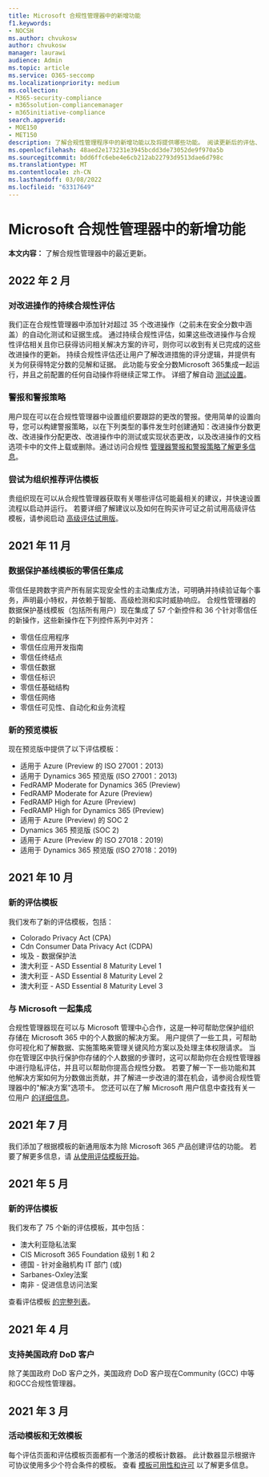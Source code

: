 ```yaml
---
title: Microsoft 合规性管理器中的新增功能
f1.keywords:
- NOCSH
ms.author: chvukosw
author: chvukosw
manager: laurawi
audience: Admin
ms.topic: article
ms.service: O365-seccomp
ms.localizationpriority: medium
ms.collection:
- M365-security-compliance
- m365solution-compliancemanager
- m365initiative-compliance
search.appverid:
- MOE150
- MET150
description: 了解合规性管理程序中的新增功能以及将提供哪些功能。 阅读更新后的评估、新的评估模板、新操作等。
ms.openlocfilehash: 48aed2e173231e3945bcdd3de73052de9f970a5b
ms.sourcegitcommit: bdd6ffc6ebe4e6cb212ab22793d9513dae6d798c
ms.translationtype: MT
ms.contentlocale: zh-CN
ms.lasthandoff: 03/08/2022
ms.locfileid: "63317649"
---
```

# <a name="whats-new-in-microsoft-compliance-manager"></a>Microsoft 合规性管理器中的新增功能

**本文内容：** 了解合规性管理器中的最近更新。

## <a name="february-2022"></a>2022 年 2 月

### <a name="continuous-compliance-assessment-of-improvement-actions"></a>对改进操作的持续合规性评估

我们正在合规性管理器中添加针对超过 35 个改进操作（之前未在安全分数中涵盖）的自动化测试和证据生成。 通过持续合规性评估，如果这些改进操作与合规性评估相关且你已获得访问相关解决方案的许可，则你可以收到有关已完成的这些改进操作的更新。 持续合规性评估还让用户了解改进措施的评分逻辑，并提供有关为何获得特定分数的见解和证据。 此功能与安全分数Microsoft 365集成一起运行，并且之前配置的任何自动操作将继续正常工作。 详细了解自动 [测试设置](compliance-manager-setup.md#set-up-automated-testing)。
### <a name="alerts-and-alert-policies"></a>警报和警报策略

用户现在可以在合规性管理器中设置组织要跟踪的更改的警报。使用简单的设置向导，您可以构建警报策略，以在下列类型的事件发生时创建通知：改进操作分数更改、改进操作分配更改、改进操作中的测试或实现状态更改，以及改进操作的文档选项卡中的文件上载或删除。通过访问合规性 [管理器警报和警报策略了解更多信息](compliance-manager-alert-policies.md)。

### <a name="try-recommended-assessment-templates-for-your-organization"></a>尝试为组织推荐评估模板

贵组织现在可以从合规性管理器获取有关哪些评估可能最相关的建议，并快速设置流程以启动并运行。 若要详细了解建议以及如何在购买许可证之前试用高级评估模板，请参阅启动 [高级评估试用版](compliance-manager-setup.md#start-a-premium-assessments-trial)。

## <a name="november-2021"></a>2021 年 11 月

### <a name="zero-trust-integration-for-the-data-protection-baseline-template"></a>数据保护基线模板的零信任集成

零信任是跨数字资产所有层实现安全性的主动集成方法，可明确并持续验证每个事务，声明最小特权，并依赖于智能、高级检测和实时威胁响应。 合规性管理器的数据保护基线模板（包括所有用户）现在集成了 57 个新控件和 36 个针对零信任的新操作，这些新操作在下列控件系列中对齐：

- 零信任应用程序
- 零信任应用开发指南
- 零信任终结点
- 零信任数据
- 零信任标识
- 零信任基础结构
- 零信任网络
- 零信任可见性、自动化和业务流程

### <a name="new-preview-templates"></a>新的预览模板

现在预览版中提供了以下评估模板：

- 适用于 Azure (Preview 的 ISO 27001：2013) 
- 适用于 Dynamics 365 预览版 (ISO 27001：2013) 
- FedRAMP Moderate for Dynamics 365 (Preview) 
- FedRAMP Moderate for Azure (Preview) 
- FedRAMP High for Azure (Preview) 
- FedRAMP High for Dynamics 365 (Preview) 
- 适用于 Azure (Preview) 的 SOC 2
- Dynamics 365 预览版 (SOC 2) 
- 适用于 Azure (Preview 的 ISO 27018：2019) 
- 适用于 Dynamics 365 预览版 (ISO 27018：2019) 

## <a name="october-2021"></a>2021 年 10 月

### <a name="new-assessment-templates"></a>新的评估模板

我们发布了新的评估模板，包括：

- Colorado Privacy Act (CPA) 
- Cdn Consumer Data Privacy Act (CDPA) 
- 埃及 - 数据保护法
- 澳大利亚 - ASD Essential 8 Maturity Level 1
- 澳大利亚 - ASD Essential 8 Maturity Level 2
- 澳大利亚 - ASD Essential 8 Maturity Level 3

### <a name="integration-with-microsoft-priva"></a>与 Microsoft 一起集成

合规性管理器现在可以与 Microsoft 管理中心合作，这是一种可帮助您保护组织存储在 Microsoft 365 中的个人数据的解决方案。 用户提供了一些工具，可帮助你可视化和了解数据、实施策略来管理关键风险方案以及处理主体权限请求。 当你在管理区中执行保护你存储的个人数据的步骤时，这可以帮助你在合规性管理器中进行隐私评估，并且可以帮助你提高合规性分数。 若要了解一下一些功能和其他解决方案如何为分数做出贡献，并了解进一步改进的潜在机会，请参阅合规性管理器中的"解决方案"选项卡。 您还可以在了解 Microsoft 用户信息中查找有关一位用户 [的详细信息](/privacy/priva)。

## <a name="july-2021"></a>2021 年 7 月

我们添加了根据模板的新通用版本为除 Microsoft 365 产品创建评估的功能。 若要了解更多信息，请 [从使用评估模板开始](compliance-manager-templates.md)。

## <a name="may-2021"></a>2021 年 5 月

### <a name="new-assessment-templates"></a>新的评估模板

我们发布了 75 个新的评估模板，其中包括：
- 澳大利亚隐私法案
- CIS Microsoft 365 Foundation 级别 1 和 2
- 德国 - 针对金融机构 IT 部门 (或) 
- Sarbanes-Oxley法案
- 南非 - 促进信息访问法案

查看评估模板 [的完整列表](compliance-manager-templates-list.md)。

## <a name="april-2021"></a>2021 年 4 月

### <a name="support-for-us-government-dod-customers"></a>支持美国政府 DoD 客户

除了美国政府 DoD 客户之外，美国政府 DoD 客户现在Community (GCC) 中等和GCC合规性管理器。

## <a name="march-2021"></a>2021 年 3 月

### <a name="active-and-inactive-templates"></a>活动模板和无效模板

每个评估页面和评估模板页面都有一个激活的模板计数器。 此计数器显示根据许可协议使用多少个符合条件的模板。 查看 [模板可用性和许可](compliance-manager-templates.md#template-availability-and-licensing) 以了解更多信息。
